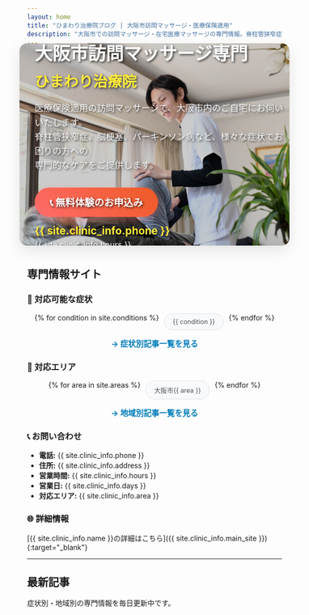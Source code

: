 ```yaml
---
layout: home
title: "ひまわり治療院ブログ | 大阪市訪問マッサージ・医療保険適用"
description: "大阪市での訪問マッサージ・在宅医療マッサージの専門情報。脊柱管狭窄症、脳梗塞、パーキンソン病など各種傷病の症状改善事例、予防法、よくある質問を専門家が解説。医療保険適用で安心の在宅ケア。"
---
```


<!-- ヒーローセクション -->
<section class="hero">
  <div class="hero-image">
    <img src="/assets/images/hero-massage.jpg" alt="ひまわり治療院の訪問マッサージ - 専門スタッフによる在宅リハビリテーション">
  </div>
  <div class="hero-content">
    <h1 class="hero-title">大阪市訪問マッサージ専門</h1>
    <h2 class="hero-subtitle">ひまわり治療院</h2>
    <p class="hero-description">
      医療保険適用の訪問マッサージで、大阪市内のご自宅にお伺いいたします。<br>
      脊柱管狭窄症、脳梗塞、パーキンソン病など、様々な症状でお困りの方への<br>
      専門的なケアをご提供します。
    </p>
    <div class="hero-cta">
      <a href="{{ site.clinic_info.main_site }}" target="_blank" class="cta-button-primary">
        📞 無料体験のお申込み
      </a>
      <div class="hero-contact">
        <span class="phone-number">{{ site.clinic_info.phone }}</span>
        <span class="hours">{{ site.clinic_info.hours }}</span>
      </div>
    </div>
  </div>
</section>

## 専門情報サイト

### 🏥 対応可能な症状

<div class="conditions-grid">
{% for condition in site.conditions %}
  <a href="/symptoms/{{ condition | url_encode }}/" class="condition-link">{{ condition }}</a>
{% endfor %}
</div>

<p style="text-align: center; margin-top: 15px;">
  <a href="/symptoms/" class="view-all-link">→ 症状別記事一覧を見る</a>
</p>

### 📍 対応エリア

<div class="areas-grid">
{% for area in site.areas %}
  <a href="/areas/{{ area | url_encode }}/" class="area-link">大阪市{{ area }}</a>
{% endfor %}
</div>

<p style="text-align: center; margin-top: 15px;">
  <a href="/areas/" class="view-all-link">→ 地域別記事一覧を見る</a>
</p>

### 📞 お問い合わせ

- **電話:** {{ site.clinic_info.phone }}
- **住所:** {{ site.clinic_info.address }}
- **営業時間:** {{ site.clinic_info.hours }}
- **営業日:** {{ site.clinic_info.days }}
- **対応エリア:** {{ site.clinic_info.area }}

### 🌐 詳細情報

[{{ site.clinic_info.name }}の詳細はこちら]({{ site.clinic_info.main_site }}){:target="_blank"}

---

<style>
/* ページ全体の上部余白をリセット */
body {
  margin-top: 0 !important;
  padding-top: 0 !important;
}

.page-content {
  margin-top: 0 !important;
  padding-top: 0 !important;
}

/* ヒーローセクション */
.hero {
  position: relative;
  background: linear-gradient(135deg, #f8f9fa 0%, #e9ecef 100%);
  border-radius: 15px;
  overflow: hidden;
  margin: -20px -15px 40px -15px;
  box-shadow: 0 10px 30px rgba(0,0,0,0.1);
}

.hero-image {
  width: 100%;
  height: 400px;
  overflow: hidden;
  position: relative;
}

.hero-image img {
  width: 100%;
  height: 100%;
  object-fit: cover;
  filter: brightness(0.8);
}

.hero-content {
  position: absolute;
  top: 50%;
  left: 50px;
  transform: translateY(-50%);
  color: white;
  text-shadow: 2px 2px 4px rgba(0,0,0,0.7);
  max-width: 600px;
}

.hero-title {
  font-size: 2.5rem;
  font-weight: bold;
  margin: 0 0 10px 0;
  color: #fff;
}

.hero-subtitle {
  font-size: 2rem;
  color: #ffeb3b;
  margin: 0 0 20px 0;
  font-weight: 600;
}

.hero-description {
  font-size: 1.1rem;
  line-height: 1.6;
  margin-bottom: 30px;
  color: #f8f9fa;
}

.hero-cta {
  display: flex;
  flex-direction: column;
  gap: 15px;
}

.cta-button-primary {
  display: inline-block;
  background: linear-gradient(45deg, #ff6b6b, #ee5a24);
  color: white;
  padding: 15px 30px;
  border-radius: 50px;
  text-decoration: none;
  font-weight: bold;
  font-size: 1.2rem;
  transition: all 0.3s ease;
  box-shadow: 0 5px 15px rgba(255,107,107,0.4);
  align-self: flex-start;
}

.cta-button-primary:hover {
  transform: translateY(-3px);
  box-shadow: 0 8px 25px rgba(255,107,107,0.6);
  background: linear-gradient(45deg, #ee5a24, #ff6b6b);
}

.hero-contact {
  display: flex;
  flex-direction: column;
  gap: 5px;
}

.phone-number {
  font-size: 1.3rem;
  font-weight: bold;
  color: #ffeb3b;
}

.hours {
  font-size: 1rem;
  color: #f8f9fa;
}

/* タブレット対応 */
@media (max-width: 1024px) {
  .hero-content {
    left: 30px;
    max-width: 500px;
  }
  
  .hero-title {
    font-size: 2.2rem;
  }
  
  .hero-subtitle {
    font-size: 1.8rem;
  }
}

/* モバイル対応 */
@media (max-width: 768px) {
  .hero {
    margin: -20px -10px 30px -10px;
    border-radius: 8px;
    display: flex;
    flex-direction: column;
    position: relative;
    background: none;
  }
  
  .hero-image {
    height: 200px;
    position: relative;
  }
  
  .hero-content {
    position: relative;
    top: auto;
    left: auto;
    transform: none;
    padding: 20px;
    background: linear-gradient(135deg, #4a90e2 0%, #357abd 100%);
    color: white;
    text-shadow: none;
    max-width: none;
  }
  
  .hero-title {
    font-size: 1.6rem;
    margin-bottom: 8px;
  }
  
  .hero-subtitle {
    font-size: 1.3rem;
    margin-bottom: 15px;
  }
  
  .hero-description {
    font-size: 0.95rem;
    line-height: 1.5;
    margin-bottom: 20px;
  }
  
  .hero-cta {
    align-items: center;
  }
  
  .cta-button-primary {
    align-self: center;
    text-align: center;
  }
}

@media (max-width: 480px) {
  .hero {
    margin: -10px -10px 20px -10px;
    border-radius: 5px;
  }
  
  .hero-image {
    height: 180px;
  }
  
  .hero-content {
    padding: 15px;
  }
  
  .hero-title {
    font-size: 1.4rem;
    margin-bottom: 6px;
  }
  
  .hero-subtitle {
    font-size: 1.2rem;
    margin-bottom: 12px;
  }
  
  .hero-description {
    font-size: 0.9rem;
    margin-bottom: 15px;
    br {
      display: none;
    }
  }
  
  .cta-button-primary {
    padding: 12px 20px;
    font-size: 1rem;
    width: 100%;
    text-align: center;
  }
  
  .hero-contact {
    text-align: center;
    margin-top: 10px;
  }
  
  .phone-number {
    font-size: 1.1rem;
  }
  
  .hours {
    font-size: 0.9rem;
  }
  
  /* モバイル時のコンテンツグリッドも調整 */
  .conditions-grid, .areas-grid {
    gap: 8px;
  }
  
  .condition-link, .area-link {
    padding: 6px 12px;
    font-size: 0.85em;
  }
}

/* 既存のスタイル */
.conditions-grid, .areas-grid {
  display: flex;
  flex-wrap: wrap;
  gap: 10px;
  margin: 15px 0;
  justify-content: center;
}

.condition-link, .area-link {
  display: inline-block;
  padding: 8px 16px;
  background: #f8f9fa;
  border: 1px solid #dee2e6;
  border-radius: 25px;
  text-decoration: none;
  color: #495057;
  font-size: 0.9em;
  transition: all 0.3s ease;
}

.condition-link:hover, .area-link:hover {
  background: #007cba;
  color: white;
  border-color: #007cba;
  transform: translateY(-2px);
}

.view-all-link {
  color: #007cba;
  text-decoration: none;
  font-weight: bold;
  font-size: 1.1em;
}

.view-all-link:hover {
  text-decoration: underline;
}
</style>

## 最新記事

症状別・地域別の専門情報を毎日更新中です。